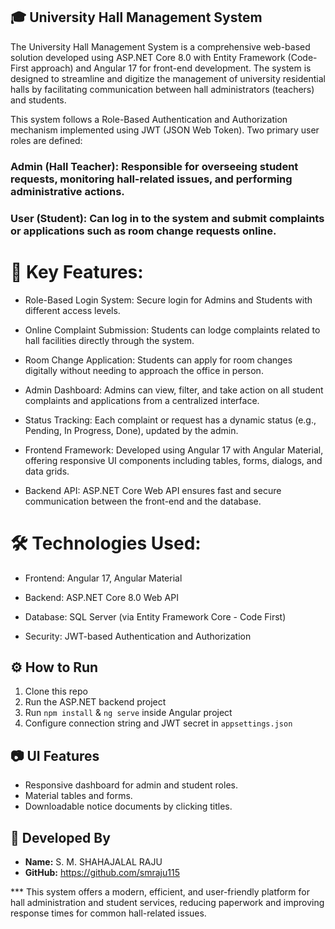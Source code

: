 ##  🎓  University Hall Management System
The University Hall Management System is a comprehensive web-based solution developed using ASP.NET Core 8.0 with Entity Framework (Code-First approach) and Angular 17 for front-end development. The system is designed to streamline and digitize the management of university residential halls by facilitating communication between hall administrators (teachers) and students.

This system follows a Role-Based Authentication and Authorization mechanism implemented using JWT (JSON Web Token). Two primary user roles are defined:

### Admin (Hall Teacher): Responsible for overseeing student requests, monitoring hall-related issues, and performing administrative actions.

### User (Student): Can log in to the system and submit complaints or applications such as room change requests online.

#  🚀  Key Features:
 * Role-Based Login System:
  Secure login for Admins and Students with different access levels.

 * Online Complaint Submission:
  Students can lodge complaints related to hall facilities directly through the system.

  * Room Change Application: 
    Students can apply for room changes digitally without needing to approach the office in person.

  * Admin Dashboard: 
   Admins can view, filter, and take action on all student complaints and applications from a centralized interface.

  * Status Tracking: 
   Each complaint or request has a dynamic status (e.g., Pending, In Progress, Done), updated by the admin.

  * Frontend Framework: 
   Developed using Angular 17 with Angular Material, offering responsive UI components including tables, forms, dialogs, and data grids.

  * Backend API: 
   ASP.NET Core Web API ensures fast and secure communication between the front-end and the database.

#  🛠️ Technologies Used:
* Frontend: Angular 17, Angular Material

* Backend: ASP.NET Core 8.0 Web API

* Database: SQL Server (via Entity Framework Core - Code First)

* Security: JWT-based Authentication and Authorization
  
## ⚙️ How to Run

1. Clone this repo
2. Run the ASP.NET backend project
3. Run `npm install` & `ng serve` inside Angular project
4. Configure connection string and JWT secret in `appsettings.json`

## 📷 UI Features

- Responsive dashboard for admin and student roles.
- Material tables and forms.
- Downloadable notice documents by clicking titles.

## 🙌 Developed By

- **Name:** S. M. SHAHAJALAL RAJU
- **GitHub:** https://github.com/smraju115



*** This system offers a modern, efficient, and user-friendly platform for hall administration and student services, reducing paperwork and improving response times for common hall-related issues.
